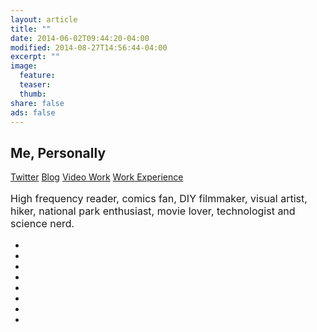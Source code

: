 ```yaml
---
layout: article
title: ""
date: 2014-06-02T09:44:20-04:00
modified: 2014-08-27T14:56:44-04:00
excerpt: ""
image:
  feature:
  teaser:
  thumb:
share: false
ads: false
---
```


## Me, Personally
<div class="inline-btn">
  <a class="btn-social twitter" href="https://twitter.com/danieltimed" target="_blank"><i class="fa fa-twitter" aria-hidden="true"></i> Twitter</a>
  <a class="btn-social tumblr" href="http://graphicpile.tumblr.com/" target="_blank"><i class="fa fa-tumblr" aria-hidden="true"></i> Blog</a>
  <a class="btn-social vimeo"  href="https://vimeo.com/dtimek" target="_blank"><i class="fa fa-vimeo-square" aria-hidden="true"></i>  Video Work</a>
   <a class="btn-social linkedin"  href="www.linkedin.com/in/danieltimek" target="_blank"><i class="fa fa-linkedin" aria-hidden="true"></i>  Work Experience</a>
</div><!-- /.share-this -->

<p style="font-size: 16px;">High frequency reader, comics fan, DIY filmmaker, visual artist, hiker, national park enthusiast, movie lover, technologist and science nerd.</p>

<ul class="th-grid">
  <li>
    <a href="#"><img src="../../images/book-about.jpg" alt=""></a>
  </li>
  <li>
    <a href="#"><img src="../../images/comics-about.jpg" alt=""></a>
  </li>
  <li>
    <a href="#"><img src="../../images/dolly-about.jpg" alt=""></a>
  </li>
  <li>
    <a href="#"><img src="../../images/drawing-about.jpg" alt=""></a>
  </li>
  <li>
    <a href="#"><img src="../../images/hiking-about.jpg" alt=""></a>
  </li>
  <li>
    <a href="#"><img src="../../images/movies-about.jpg" alt=""></a>
  </li>
  <li>
    <a href="#"><img src="../../images/pc-about.jpg" alt=""></a>
  </li>
  <li>
    <a href="#"><img src="../../images/solar-about.jpg" alt=""></a>
  </li>
</ul>


